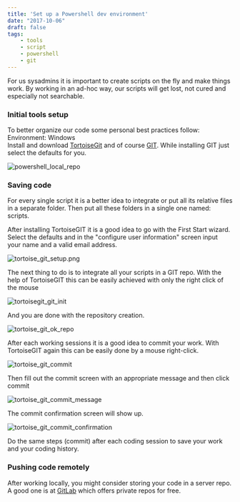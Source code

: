 ```yaml
---
title: 'Set up a Powershell dev environment'
date: "2017-10-06"
draft: false
tags: 
    - tools
    - script
    - powershell
    - git
---
```


For us sysadmins it is important to create scripts on the fly and make things work. By working in an ad-hoc way, our scripts will get lost, not cured and especially not searchable.  

### Initial tools setup

To better organize our code some personal best practices follow:  
Environment: Windows  
Install and download [TortoiseGit](https://tortoisegit.org/download/) and of course [GIT](https://git-scm.com/download/win). While installing GIT just select the defaults for you.  

![powershell_local_repo](/powershell_local_repo.png)

### Saving code

For every single script it is a better idea to integrate or put all its relative files in a separate folder. Then put all these folders in a single one named: scripts.  
  
After installing TortoiseGIT it is a good idea to go with the First Start wizard.  
Select the defaults and in the "configure user information" screen input your name and a valid email address.  

![tortoise_git_setup.png](/tortoise_git_setup.png)

The next thing to do is to integrate all your scripts in a GIT repo. With the help of TortoiseGIT this can be easily achieved with only the right click of the mouse  

![tortoisegit_git_init](/tortoisegit_git_init.png)

And you are done with the repository creation.

![tortoise_git_ok_repo](/tortoise_git_ok_repo.png)
  
After each working sessions it is a good idea to commit your work. With TortoiseGIT again this can be easily done by a mouse right-click.  

![tortoise_git_commit](/tortoise_git_commit.png)

Then fill out the commit screen with an appropriate message and then click commit  

![tortoise_git_commit_message](/tortoise_git_commit_message.png)
  
The commit confirmation screen will show up.  
  
![tortoise_git_commit_confirmation](/tortoise_git_commit_confirmation.png)

Do the same steps (commit) after each coding session to save your work and your coding history.  

### Pushing code remotely

After working locally, you might consider storing your code in a server repo. A good one is at [GitLab](https://gitlab.com/users/sign_in) which offers private repos for free.
